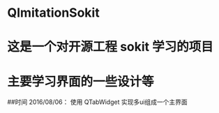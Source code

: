 # QImitationSokit
# 这是一个对开源工程 sokit 学习的项目
# 主要学习界面的一些设计等
##时间 2016/08/06： 使用 QTabWidget 实现多ui组成一个主界面
